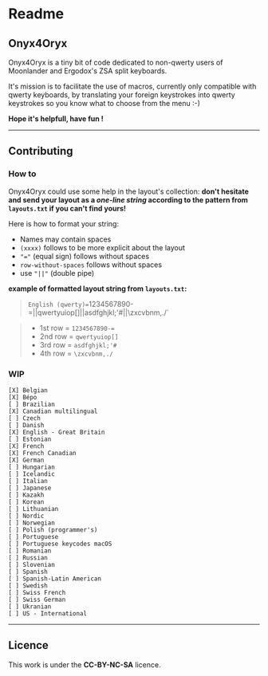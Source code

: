 # Readme

## Onyx4Oryx

Onyx4Oryx is a tiny bit of code dedicated to non-qwerty users of Moonlander and Ergodox's ZSA split keyboards.

It's mission is to facilitate the use of macros, currently only compatible with qwerty keyboards, by translating your foreign keystrokes into qwerty keystrokes so you know what to choose from the menu :-)

**Hope it's helpfull, have fun !**

______

## Contributing

### How to

Onyx4Oryx could use some help in the layout's collection: **don't hesitate and send your layout as a _one-line string_ according to the pattern from `layouts.txt` if you can't find yours!**

Here is how to format your string:

* Names may contain spaces
* `(xxxx)` follows to be more explicit about the layout
* `"="` (equal sign) follows without spaces
* `row-without-spaces` follows without spaces
* use `"||"` (double pipe)

**example of formatted layout string from `layouts.txt`:**

> `English (qwerty)=`1234567890-=||qwertyuiop[]||asdfghjkl;'#||\zxcvbnm,./`

> * 1st row = `1234567890-=`
> * 2nd row = `qwertyuiop[]`
> * 3rd row = `asdfghjkl;'#`
> * 4th row = `\zxcvbnm,./`


### WIP
```
[X] Belgian
[X] Bépo 
[ ] Brazilian 
[X] Canadian multilingual
[ ] Czech  
[ ] Danish 
[X] English - Great Britain
[ ] Estonian 
[X] French 
[X] French Canadian
[X] German 
[ ] Hungarian 
[ ] Icelandic 
[ ] Italian 
[ ] Japanese 
[ ] Kazakh 
[ ] Korean 
[ ] Lithuanian 
[ ] Nordic
[ ] Norwegian 
[ ] Polish (programmer's)
[ ] Portuguese 
[ ] Portuguese keycodes macOS
[ ] Romanian 
[ ] Russian 
[ ] Slovenian 
[ ] Spanish 
[ ] Spanish-Latin American
[ ] Swedish
[ ] Swiss French
[ ] Swiss German
[ ] Ukranian 
[ ] US - International
```

_________

## Licence

This work is under the **CC-BY-NC-SA** licence.